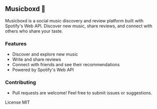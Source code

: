 ## Musicboxd 🎵
Musicboxd is a social music discovery and review platform built with Spotify's Web API. Discover new music, share reviews, and connect with others who share your taste.

### Features
- Discover and explore new music
- Write and share reviews
- Connect with friends and see their recommendations
- Powered by Spotify's Web API

### Contributing
- Pull requests are welcome! Feel free to submit issues or suggestions.

License
MIT

